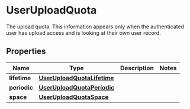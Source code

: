 

# UserUploadQuota

The upload quota. This information appears only when the authenticated user has upload access and is looking at their own user record.

## Properties

| Name | Type | Description | Notes |
|------------ | ------------- | ------------- | -------------|
|**lifetime** | [**UserUploadQuotaLifetime**](UserUploadQuotaLifetime.md) |  |  |
|**periodic** | [**UserUploadQuotaPeriodic**](UserUploadQuotaPeriodic.md) |  |  |
|**space** | [**UserUploadQuotaSpace**](UserUploadQuotaSpace.md) |  |  |



